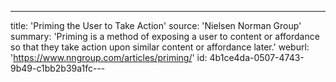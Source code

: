 ---
title: 'Priming the User to Take Action'
source: 'Nielsen Norman Group'
summary: 'Priming is a method of exposing a user to content or affordance so that they take action upon similar content or affordance later.'
weburl: 'https://www.nngroup.com/articles/priming/'
id: 4b1ce4da-0507-4743-9b49-c1bb2b39a1fc---

